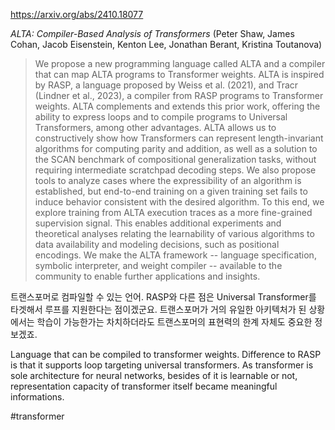 https://arxiv.org/abs/2410.18077

*ALTA: Compiler-Based Analysis of Transformers* (Peter Shaw, James Cohan, Jacob Eisenstein, Kenton Lee, Jonathan Berant, Kristina Toutanova)

> We propose a new programming language called ALTA and a compiler that can map ALTA programs to Transformer weights. ALTA is inspired by RASP, a language proposed by Weiss et al. (2021), and Tracr (Lindner et al., 2023), a compiler from RASP programs to Transformer weights. ALTA complements and extends this prior work, offering the ability to express loops and to compile programs to Universal Transformers, among other advantages. ALTA allows us to constructively show how Transformers can represent length-invariant algorithms for computing parity and addition, as well as a solution to the SCAN benchmark of compositional generalization tasks, without requiring intermediate scratchpad decoding steps. We also propose tools to analyze cases where the expressibility of an algorithm is established, but end-to-end training on a given training set fails to induce behavior consistent with the desired algorithm. To this end, we explore training from ALTA execution traces as a more fine-grained supervision signal. This enables additional experiments and theoretical analyses relating the learnability of various algorithms to data availability and modeling decisions, such as positional encodings. We make the ALTA framework -- language specification, symbolic interpreter, and weight compiler -- available to the community to enable further applications and insights.

트랜스포머로 컴파일할 수 있는 언어. RASP와 다른 점은 Universal Transformer를 타겟해서 루프를 지원한다는 점이겠군요. 트랜스포머가 거의 유일한 아키텍처가 된 상황에서는 학습이 가능한가는 차치하더라도 트랜스포머의 표현력의 한계 자체도 중요한 정보겠죠.

<english>
Language that can be compiled to transformer weights. Difference to RASP is that it supports loop targeting universal transformers. As transformer is sole architecture for neural networks, besides of it is learnable or not, representation capacity of transformer itself became meaningful informations.
</english>

#transformer 
